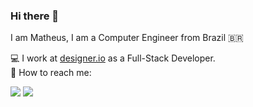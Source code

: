 ### Hi there 👋

I am Matheus, I am a Computer Engineer from Brazil 🇧🇷

💻  I work at [designer.io](https://www.designer.io) as a Full-Stack Developer.   
📩  How to reach me:  
  
[<img src="https://img.shields.io/badge/linkedin-%230077B5.svg?&style=for-the-badge&logo=linkedin&logoColor=white" />](https://www.linkedin.com/in/mattnetto)
[<img src="https://img.shields.io/badge/twitter-%231DA1F2.svg?&style=for-the-badge&logo=twitter&logoColor=white" />](https://twitter.com/matt_netto)
